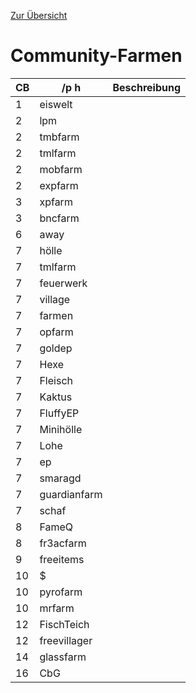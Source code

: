 [Zur Übersicht](README.md)

# Community-Farmen

|CB|/p h|Beschreibung|
|---|---|---|
|1|eiswelt||
|2|lpm||
|2|tmbfarm||
|2|tmlfarm||
|2|mobfarm||
|2|expfarm||
|3|xpfarm||
|3|bncfarm||
|6|away||
|7|hölle||
|7|tmlfarm||
|7|feuerwerk||
|7|village||
|7|farmen||
|7|opfarm||
|7|goldep||
|7|Hexe||
|7|Fleisch||
|7|Kaktus||
|7|FluffyEP||
|7|Minihölle||
|7|Lohe||
|7|ep||
|7|smaragd||
|7|guardianfarm||
|7|schaf||
|8|FameQ||
|8|fr3acfarm||
|9|freeitems||
|10|$||
|10|pyrofarm||
|10|mrfarm||
|12|FischTeich||
|12|freevillager||
|14|glassfarm||
|16|CbG||

